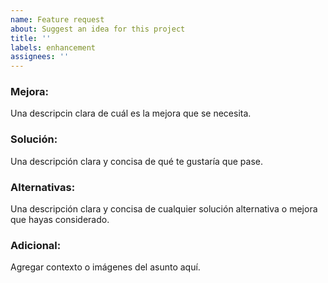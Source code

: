 ```yaml
---
name: Feature request
about: Suggest an idea for this project
title: ''
labels: enhancement
assignees: ''
---
```


### Mejora:
Una descripcin clara de cuál es la mejora que se necesita.

### Solución:
Una descripción clara y concisa de qué te gustaría que pase.

### Alternativas:
Una descripción clara y concisa de cualquier solución alternativa o mejora que hayas considerado.

### Adicional:
Agregar contexto o imágenes del asunto aquí.
